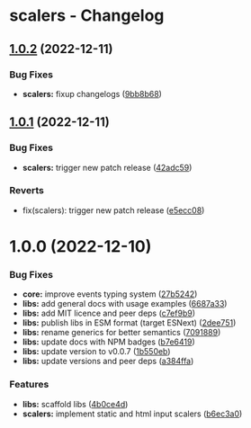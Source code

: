 # scalers - Changelog

## [1.0.2](https://github.com/gund/pooley/compare/scalers@v1.0.1...scalers@v1.0.2) (2022-12-11)


### Bug Fixes

* **scalers:** fixup changelogs ([9bb8b68](https://github.com/gund/pooley/commit/9bb8b68a81ec5232daf06ce1d1d294bbb443b5b0))

## [1.0.1](https://github.com/gund/pooley/compare/scalers@v1.0.0...scalers@v1.0.1) (2022-12-11)


### Bug Fixes

* **scalers:** trigger new patch release ([42adc59](https://github.com/gund/pooley/commit/42adc59db1707a375e79b590999244893241e601))


### Reverts

* fix(scalers): trigger new patch release ([e5ecc08](https://github.com/gund/pooley/commit/e5ecc08280fe0216b0fdcd7b079e3dd5a35d1650))

# 1.0.0 (2022-12-10)

### Bug Fixes

- **core:** improve events typing system ([27b5242](https://github.com/gund/pooley/commit/27b52427ab8a9b958a312f659f576e080d0c60fb))
- **libs:** add general docs with usage examples ([6687a33](https://github.com/gund/pooley/commit/6687a332c026562e9fbadce5643c1ef1b5c5c230))
- **libs:** add MIT licence and peer deps ([c7ef9b9](https://github.com/gund/pooley/commit/c7ef9b94276ba59ec49e8db25e33635d45e37048))
- **libs:** publish libs in ESM format (target ESNext) ([2dee751](https://github.com/gund/pooley/commit/2dee751ee69870177020fc90088b0b8c5ee79431))
- **libs:** rename generics for better semantics ([7091889](https://github.com/gund/pooley/commit/7091889ba95b141dedf6308716061259da00bead))
- **libs:** update docs with NPM badges ([b7e6419](https://github.com/gund/pooley/commit/b7e6419de3003187816c523e4bb62b85479c2d2a))
- **libs:** update version to v0.0.7 ([1b550eb](https://github.com/gund/pooley/commit/1b550ebe810a77640e5dc2c030ef9cc404d5b147))
- **libs:** update versions and peer deps ([a384ffa](https://github.com/gund/pooley/commit/a384ffa33dc84a54d8c3132431249d5c85790279))

### Features

- **libs:** scaffold libs ([4b0ce4d](https://github.com/gund/pooley/commit/4b0ce4d838714d54ba80a0c5bcad1dbfeceaa80a))
- **scalers:** implement static and html input scalers ([b6ec3a0](https://github.com/gund/pooley/commit/b6ec3a0b527569bc74e0e12f9db763231d90330f))
